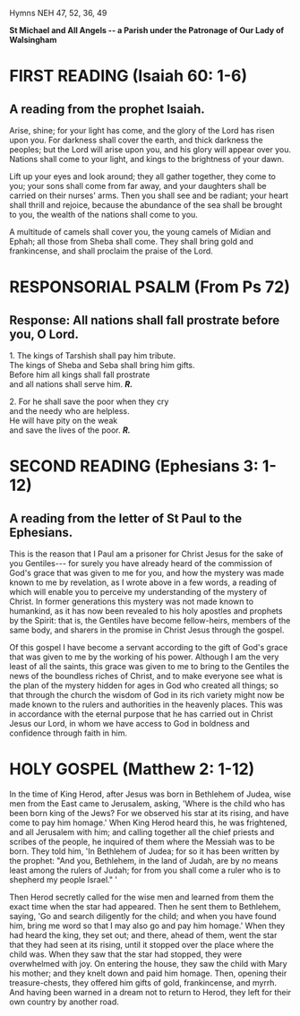 Hymns NEH 47, 52, 36, 49

**St Michael and All Angels -- a Parish under the Patronage of Our Lady
of Walsingham**

# FIRST READING (Isaiah 60: 1-6)

## A reading from the prophet Isaiah.

Arise, shine; for your light has come, and the glory of the Lord has
risen upon you.  For darkness shall cover the earth, and thick darkness
the peoples; but the Lord will arise upon you, and his glory will appear
over you.  Nations shall come to your light, and kings to the brightness
of your dawn.

Lift up your eyes and look around; they all gather together, they come
to you; your sons shall come from far away, and your daughters shall be
carried on their nurses' arms. Then you shall see and be radiant; your
heart shall thrill and rejoice, because the abundance of the sea shall
be brought to you, the wealth of the nations shall come to you.

A multitude of camels shall cover you, the young camels of Midian and
Ephah; all those from Sheba shall come. They shall bring gold and
frankincense, and shall proclaim the praise of the Lord.

# RESPONSORIAL PSALM (From Ps 72)

## Response: All nations shall fall prostrate before you, O Lord.

1\. The kings of Tarshish shall pay him tribute.\
The kings of Sheba and Seba shall bring him gifts.\
Before him all kings shall fall prostrate\
and all nations shall serve him. ***R.***

2\. For he shall save the poor when they cry\
and the needy who are helpless.\
He will have pity on the weak\
and save the lives of the poor. ***R.***

# SECOND READING (Ephesians 3: 1-12)

## A reading from the letter of St Paul to the Ephesians.

This is the reason that I Paul am a prisoner for Christ Jesus for the
sake of you Gentiles--- for surely you have already heard of the
commission of God's grace that was given to me for you, and how the
mystery was made known to me by revelation, as I wrote above in a few
words, a reading of which will enable you to perceive my understanding
of the mystery of Christ. In former generations this mystery was not
made known to humankind, as it has now been revealed to his holy
apostles and prophets by the Spirit: that is, the Gentiles have become
fellow-heirs, members of the same body, and sharers in the promise in
Christ Jesus through the gospel.

Of this gospel I have become a servant according to the gift of God's
grace that was given to me by the working of his power. Although I am
the very least of all the saints, this grace was given to me to bring to
the Gentiles the news of the boundless riches of Christ, and to make
everyone see what is the plan of the mystery hidden for ages in God who
created all things; so that through the church the wisdom of God in its
rich variety might now be made known to the rulers and authorities in
the heavenly places. This was in accordance with the eternal purpose
that he has carried out in Christ Jesus our Lord, in whom we have access
to God in boldness and confidence through faith in him.

# HOLY GOSPEL (Matthew 2: 1-12)

In the time of King Herod, after Jesus was born in Bethlehem of Judea,
wise men from the East came to Jerusalem, asking, 'Where is the child
who has been born king of the Jews? For we observed his star at its
rising, and have come to pay him homage.' When King Herod heard this,
he was frightened, and all Jerusalem with him; and calling together all
the chief priests and scribes of the people, he inquired of them where
the Messiah was to be born. They told him, 'In Bethlehem of Judea; for
so it has been written by the prophet: "And you, Bethlehem, in the land
of Judah, are by no means least among the rulers of Judah; for from you
shall come a ruler who is to shepherd my people Israel." '

Then Herod secretly called for the wise men and learned from them the
exact time when the star had appeared. Then he sent them to Bethlehem,
saying, 'Go and search diligently for the child; and when you have found
him, bring me word so that I may also go and pay him homage.' When they
had heard the king, they set out; and there, ahead of them, went the
star that they had seen at its rising, until it stopped over the place
where the child was. When they saw that the star had stopped, they were
overwhelmed with joy. On entering the house, they saw the child with
Mary his mother; and they knelt down and paid him homage. Then, opening
their treasure-chests, they offered him gifts of gold, frankincense, and
myrrh. And having been warned in a dream not to return to Herod, they
left for their own country by another road.

